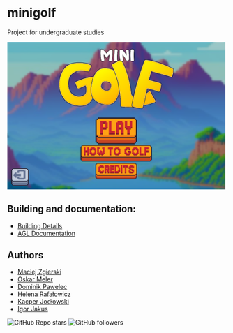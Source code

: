 # minigolf

Project for undergraduate studies

<img src=screenshot.png width=500> 

## Building and documentation:

 * [Building Details](README_Building.md)
 * [AGL Documentation](src/AGL/README_AGL-Docs.md)

## Authors

* [Maciej Zgierski](https://github.com/GoscZnickiem)
* [Oskar Meler](https://github.com/frogrammer9)
* [Dominik Pawelec](https://github.com/Dominik-Pawelec)
* [Helena Rafałowicz](https://github.com/helena-raf)
* [Kacper Jodłowski](https://github.com/KotleciokORG)
* [Igor Jakus](https://github.com/igorjakus)

![GitHub Repo stars](https://img.shields.io/github/stars/igorjakus/minigolf?style=social)
![GitHub followers](https://img.shields.io/github/followers/minigolf?style=social)
